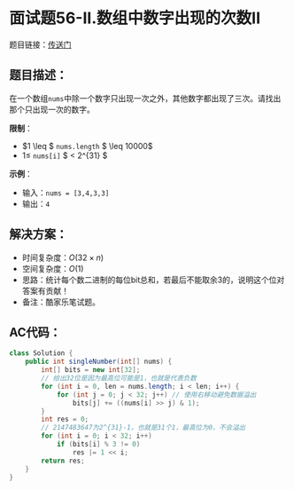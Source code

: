 # 面试题56-II.数组中数字出现的次数II
题目链接：[传送门](https://leetcode-cn.com/problems/shu-zu-zhong-shu-zi-chu-xian-de-ci-shu-ii-lcof/)

## 题目描述：
在一个数组`nums`中除一个数字只出现一次之外，其他数字都出现了三次。请找出那个只出现一次的数字。

**限制**：

- $1 \leq $ `nums.length` $ \leq 10000$
- $1 \leq$ `nums[i]` $ < 2^{31} $

**示例**：

- 输入：`nums = [3,4,3,3]`
- 输出：`4`

## 解决方案：
- 时间复杂度：$O(32 \times n)$
- 空间复杂度：$O(1)$
- 思路：统计每个数二进制的每位bit总和，若最后不能取余3的，说明这个位对答案有贡献！
- 备注：酷家乐笔试题。

## AC代码：
```java
class Solution {
	public int singleNumber(int[] nums) {
		int[] bits = new int[32];
		// 给出32位是因为最高位可能是1，也就是代表负数
		for (int i = 0, len = nums.length; i < len; i++) {
			for (int j = 0; j < 32; j++) // 使用右移动避免数据溢出
				bits[j] += ((nums[i] >> j) & 1);
		}
		int res = 0;
		// 2147483647为2^{31}-1，也就是31个1，最高位为0，不会溢出
		for (int i = 0; i < 32; i++)
			if (bits[i] % 3 != 0)
				res |= 1 << i;
		return res;
	}
}
```